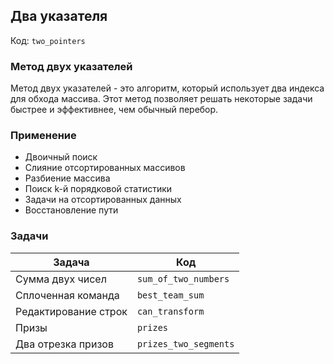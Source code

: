 ## Два указателя

Код: `two_pointers`

### Метод двух указателей

Метод двух указателей - это алгоритм, который использует два индекса для обхода массива. Этот метод
позволяет решать некоторые задачи быстрее и эффективнее, чем обычный перебор.

### Применение

- Двоичный поиск
- Слияние отсортированных массивов
- Разбиение массива
- Поиск k-й порядковой статистики
- Задачи на отсортированных данных
- Восстановление пути

### Задачи

| Задача               | Код                   |
|----------------------|-----------------------|
| Сумма двух чисел     | `sum_of_two_numbers`  |
| Сплоченная команда   | `best_team_sum`       |
| Редактирование строк | `can_transform`       |
| Призы                | `prizes`              |
| Два отрезка призов   | `prizes_two_segments` |
